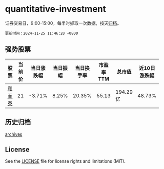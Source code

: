 # quantitative-investment

证券交易日，9:00-15:00，每半时抓取一次数据，按天[归档](archives)。

`更新时间：2024-11-25 11:46:20 +0800`

## 强势股票

|股票|当前价|当日涨跌幅|当日振幅|当日换手率|市盈率TTM|总市值|近10日涨跌幅|
|----|----|----|----|----|----|----|----|
|[和而泰](https://xueqiu.com/S/SZ002402)|21|-3.71%|8.25%|20.35%|55.13|194.29亿|48.73%|

## 历史归档

[archives](archives)

## License

See the [LICENSE](LICENSE) file for license rights and limitations (MIT).